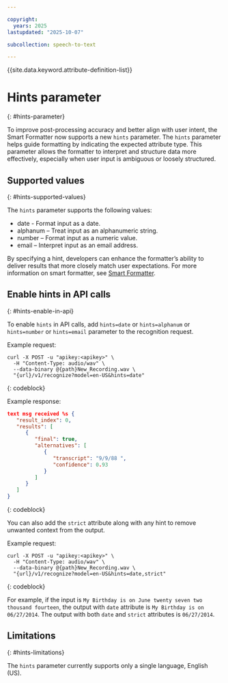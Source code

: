 ```yaml
---

copyright:
  years: 2025
lastupdated: "2025-10-07"

subcollection: speech-to-text

---
```


{{site.data.keyword.attribute-definition-list}}

# Hints parameter
{: #hints-parameter}

To improve post-processing accuracy and better align with user intent, the Smart Formatter now supports a new `hints` parameter.
The `hints` parameter helps guide formatting by indicating the expected attribute type. This parameter allows the formatter to interpret and structure data more effectively, especially when user input is ambiguous or loosely structured.

## Supported values
{: #hints-supported-values}

The `hints` parameter supports the following values:

-   date - Format input as a date.
-   alphanum – Treat input as an alphanumeric string.
-   number – Format input as a numeric value.
-   email – Interpret input as an email address.

By specifying a hint, developers can enhance the formatter’s ability to deliver results that more closely match user expectations. For more information on smart formatter, see [Smart Formatter](/docs/speech-to-text?topic=speech-to-text-formatting#smart-formatting).

## Enable hints in API calls
{: #hints-enable-in-api}

To enable `hints` in API calls, add `hints=date` or `hints=alphanum` or `hints=number` or `hints=email` parameter to the recognition request.

Example request:

```curl
curl -X POST -u "apikey:<apikey>" \
  -H "Content-Type: audio/wav" \
  --data-binary @{path}New_Recording.wav \
  "{url}/v1/recognize?model=en-US&hints=date"

```
{: codeblock}

Example response:

```JSON
text msg received %s {
   "result_index": 0,
   "results": [
      {
         "final": true,
         "alternatives": [
            {
               "transcript": "9/9/88 ",
               "confidence": 0.93
            }
         ]
      }
   ]
}
```
{: codeblock}

You can also add the `strict` attribute along with any hint to remove unwanted context from the output.

Example request:
```curl
curl -X POST -u "apikey:<apikey>" \
  -H "Content-Type: audio/wav" \
  --data-binary @{path}New_Recording.wav \
  "{url}/v1/recognize?model=en-US&hints=date,strict"

```
{: codeblock}

For example, if the input is `My Birthday is on June twenty seven two thousand fourteen`, the output with `date` attribute is `My Birthday is on 06/27/2014`. The output with both `date` and `strict` attributes is `06/27/2014`.

## Limitations
{: #hints-limitations}

The `hints` parameter currently supports only a single language, English (US).
